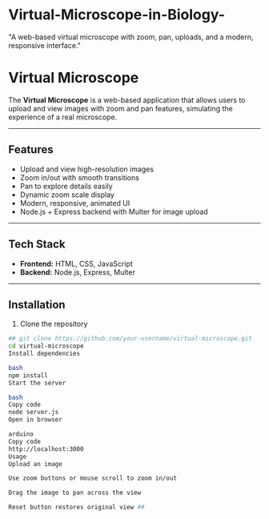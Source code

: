 # Virtual-Microscope-in-Biology-
"A web-based virtual microscope with zoom, pan, uploads, and a modern, responsive interface."
# Virtual Microscope  

The **Virtual Microscope** is a web-based application that allows users to upload and view images with zoom and pan features, simulating the experience of a real microscope.  

---

## Features  
- Upload and view high-resolution images  
- Zoom in/out with smooth transitions  
- Pan to explore details easily  
- Dynamic zoom scale display  
- Modern, responsive, animated UI  
- Node.js + Express backend with Multer for image upload  

---

## Tech Stack  
- **Frontend:** HTML, CSS, JavaScript  
- **Backend:** Node.js, Express, Multer  

---

## Installation  

1. Clone the repository  
```bash
## git clone https://github.com/your-username/virtual-microscope.git
cd virtual-microscope
Install dependencies

bash
npm install
Start the server

bash
Copy code
node server.js
Open in browser

arduino
Copy code
http://localhost:3000
Usage
Upload an image

Use zoom buttons or mouse scroll to zoom in/out

Drag the image to pan across the view

Reset button restores original view ##
